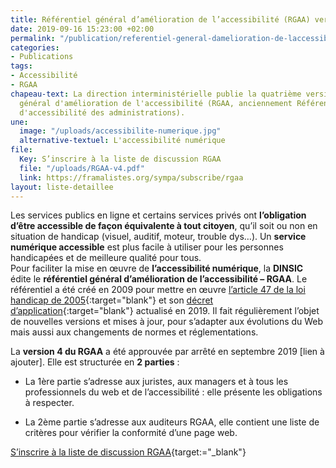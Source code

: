 ```yaml
---
title: Référentiel général d’amélioration de l’accessibilité (RGAA) version 4
date: 2019-09-16 15:23:00 +02:00
permalink: "/publication/referentiel-general-damelioration-de-laccessibilite-rgaa-version-4/"
categories:
- Publications
tags:
- Accessibilité
- RGAA
chapeau-text: La direction interministérielle publie la quatrième version du référentiel
  général d'amélioration de l'accessibilité (RGAA, anciennement Référentiel général
  d'accessibilité des administrations).
une:
  image: "/uploads/accessibilite-numerique.jpg"
  alternative-textuel: L'accessibilité numérique
file:
  Key: S’inscrire à la liste de discussion RGAA
  file: "/uploads/RGAA-v4.pdf"
  link: https://framalistes.org/sympa/subscribe/rgaa
layout: liste-detaillee
---
```


Les services publics en ligne et certains services privés ont **l’obligation d’être accessible de façon équivalente à tout citoyen**, qu’il soit ou non en situation de handicap (visuel, auditif, moteur, trouble dys…). Un **service numérique accessible** est plus facile à utiliser pour les personnes handicapées et de meilleure qualité pour tous. <br>
Pour faciliter la mise en œuvre de **l’accessibilité numérique**, la **DINSIC** édite le **référentiel général d’amélioration de l’accessibilité – RGAA**. Le référentiel a été créé en 2009 pour mettre en œuvre [l’article 47 de la loi handicap de 2005](https://www.legifrance.gouv.fr/affichTexteArticle.do?idArticle=LEGIARTI000037388867&cidTexte=LEGITEXT000006051257){:target="blank"} et son [décret d’application](https://www.legifrance.gouv.fr/affichTexte.do?cidTexte=JORFTEXT000038811937){:target="blank"} actualisé en 2019. Il fait régulièrement l’objet de nouvelles versions et mises à jour, pour s’adapter aux évolutions du Web mais aussi aux changements de normes et réglementations.

La **version 4 du RGAA** a été approuvée par arrêté en septembre 2019 [lien à ajouter]. Elle est structurée en **2 parties** :

* La 1ère partie s’adresse aux juristes, aux managers et à tous les professionnels du web et de l’accessibilité : elle présente les obligations à respecter.

* La 2ème partie s’adresse aux auditeurs RGAA, elle contient une liste de critères pour vérifier la conformité d’une page web.


[S’inscrire à la liste de discussion RGAA](https://framalistes.org/sympa/subscribe/rgaa){target:="_blank"}
